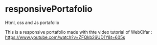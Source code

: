 # responsivePortafolio
Html, css and Js portafolio

This is a responsive portafolio made with thte video tutorial of WebCifar : https://www.youtube.com/watch?v=ZFQkb26UD1Y&t=605s
